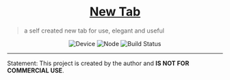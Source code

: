 <h1 align="center"><a href="https://github.com/ohiSio/New_Tab" target="_blank">New Tab</a></h1>

<p align="center">
<!--<img src="https://i.loli.net/2019/06/12/5d006bd289aa325037.png" alt="Chic theme">-->
</p>

> a self created new tab for use, elegant and useful

<p align="center">
<!--<img alt="Author" src="https://img.shields.io/badge/Author-Sirice-lightgray.svg"/>
<img alt="Hexo" src="https://img.shields.io/badge/Hexo-3.0+-0e83cd.svg"/>-->
<img alt="Device" src="https://img.shields.io/badge/Device-responsive-orange.svg"/>
<img alt="Node" src="https://img.shields.io/badge/Node-6.0%2B-43853d.svg"/>
<img alt="Build Status" src="https://img.shields.io/badge/build-passing-brightgreen"/>
</p>

-------------------------------------------------------------------------------
Statement: This project is created by the author and **IS NOT FOR COMMERCIAL USE**.

